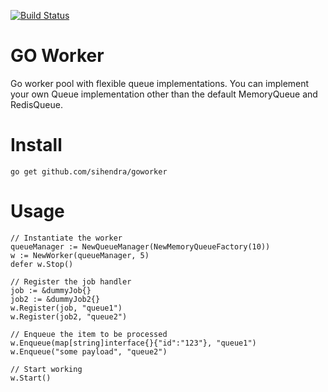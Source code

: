 [![Build Status](https://travis-ci.org/sihendra/goworker.svg)](https://travis-ci.org/sihendra/goworker)

# GO Worker

Go worker pool with flexible queue implementations. You can implement your own Queue implementation other than the default MemoryQueue and RedisQueue.

# Install

    go get github.com/sihendra/goworker

# Usage


    // Instantiate the worker
    queueManager := NewQueueManager(NewMemoryQueueFactory(10))
    w := NewWorker(queueManager, 5)
    defer w.Stop()

    // Register the job handler
    job := &dummyJob{}
    job2 := &dummyJob2{}        
    w.Register(job, "queue1")
    w.Register(job2, "queue2")
    
    // Enqueue the item to be processed
    w.Enqueue(map[string]interface{}{"id":"123"}, "queue1")
    w.Enqueue("some payload", "queue2")

    // Start working
    w.Start()
    

    
